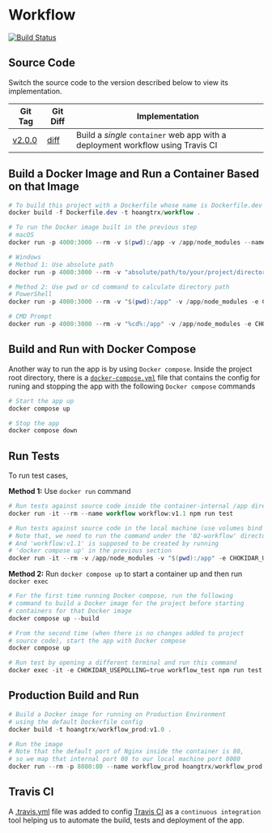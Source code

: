 # Workflow

[![Build Status](https://www.travis-ci.com/TranXuanHoang/Containerization.svg?branch=workflow)](https://www.travis-ci.com/TranXuanHoang/Containerization)

## Source Code

Switch the source code to the version described below to view its implementation.

| Git Tag | Git Diff | Implementation |
|---------|----------|----------------|
| [v2.0.0](https://github.com/TranXuanHoang/Containerization/releases/tag/v2.0.0) | [diff](https://github.com/TranXuanHoang/Containerization/compare/v1.0.0...v2.0.0) | Build a *single* `container` web app with a deployment workflow using Travis CI |

## Build a Docker Image and Run a Container Based on that Image

```powershell
# To build this project with a Dockerfile whose name is Dockerfile.dev
docker build -f Dockerfile.dev -t hoangtrx/workflow .

# To run the Docker image built in the previous step
# macOS
docker run -p 4000:3000 --rm -v $(pwd):/app -v /app/node_modules --name workflow hoangtrx/workflow:v1.0

# Windows
# Method 1: Use absolute path
docker run -p 4000:3000 --rm -v "absolute/path/to/your/project/directory:/app" -v /app/node_modules -e CHOKIDAR_USEPOLLING=true --name workflow hoangtrx/workflow:v1.0

# Method 2: Use pwd or cd command to calculate directory path
# PowerShell
docker run -p 4000:3000 --rm -v "$(pwd):/app" -v /app/node_modules -e CHOKIDAR_USEPOLLING=true --name workflow hoangtrx/workflow:v1.0

# CMD Prompt
docker run -p 4000:3000 --rm -v "%cd%:/app" -v /app/node_modules -e CHOKIDAR_USEPOLLING=true --name workflow hoangtrx/workflow:v1.0
```

## Build and Run with Docker Compose

Another way to run the app is by using `Docker compose`. Inside the project root directory, there is a [`docker-compose.yml`](./docker-compose.yml) file that contains the config for runing and stopping the app with the following `Docker compose` commands

```powershell
# Start the app up
docker compose up

# Stop the app
docker compose down
```

## Run Tests

To run test cases,

**Method 1:** Use `docker run` command

```powershell
# Run tests against source code inside the container-internal /app directory
docker run -it --rm --name workflow workflow:v1.1 npm run test

# Run tests against source code in the local machine (use volumes bind mount)
# Note that, we need to run the command under the '02-workflow' directory.
# And 'workflow:v1.1' is supposed to be created by running
# 'docker compose up' in the previous section
docker run -it --rm -v /app/node_modules -v "$(pwd):/app" -e CHOKIDAR_USEPOLLING=true --name workflow workflow:v1.1 npm run test
```

**Method 2:** Run `docker compose up` to start a container up and then run `docker exec`

```powershell
# For the first time running Docker compose, run the following
# command to build a Docker image for the project before starting
# containers for that Docker image
docker compose up --build

# From the second time (when there is no changes added to project
# source code), start the app with Docker compose
docker compose up

# Run test by opening a different terminal and run this command
docker exec -it -e CHOKIDAR_USEPOLLING=true workflow_test npm run test
```

## Production Build and Run

```powershell
# Build a Docker image for running on Production Environment
# using the default Dockerfile config
docker build -t hoangtrx/workflow_prod:v1.0 .

# Run the image
# Note that the default port of Nginx inside the container is 80,
# so we map that internal port 80 to our local machine port 8080
docker run --rm -p 8080:80 --name workflow_prod hoangtrx/workflow_prod:v1.0
```

## Travis CI

A [.travis.yml](../.travis.yml) file was added to config [Travis CI](https://www.travis-ci.com/) as a `continuous integration` tool helping us to automate the build, tests and deployment of the app.
